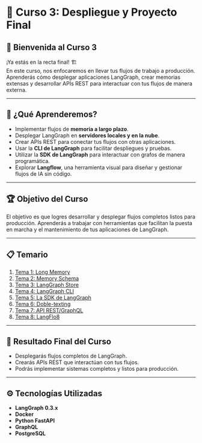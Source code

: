 # 🚀 Curso 3: Despliegue y Proyecto Final

## 👋 Bienvenida al Curso 3
¡Ya estás en la recta final! 🏗️  
En este curso, nos enfocaremos en llevar tus flujos de trabajo a producción. Aprenderás cómo desplegar aplicaciones LangGraph, crear memorias extensas y desarrollar APIs REST para interactuar con tus flujos de manera externa.  

---

## 🎯 ¿Qué Aprenderemos?  
- Implementar flujos de **memoria a largo plazo**.  
- Desplegar LangGraph en **servidores locales y en la nube**.  
- Crear APIs REST para conectar tus flujos con otras aplicaciones.  
- Usar la **CLI de LangGraph** para facilitar despliegues y pruebas.  
- Utilizar la **SDK de LangGraph** para interactuar con grafos de manera programática.  
- Explorar **Langflow**, una herramienta visual para diseñar y gestionar flujos de IA sin código.  

---

## 🏆 Objetivo del Curso
El objetivo es que logres desarrollar y desplegar flujos completos listos para producción. Aprenderás a trabajar con herramientas que facilitan la puesta en marcha y el mantenimiento de tus aplicaciones de LangGraph.  

---

## 📋 Temario
1. [Tema 1: Long Memory](tema1_long_memory.md)  
2. [Tema 2: Memory Schema](tema2_memory_schema.md)  
3. [Tema 3: LangGraph Store](tema3_langgraph_store.md)  
4. [Tema 4: LangGraph CLI](tema4_langgraph_cli.md)  
5. [Tema 5: La SDK de LangGraph](tema5_langgraph_sdk.md)  
6. [Tema 6: Doble-texting](tema5_langgraph_sdk.md)  
7. [Tema 7: API REST/GraphQL](tema7_api_rest.md)  
7. [Tema 8: LangFlo8](tema7_langflow.md)  

---

## 🏁 Resultado Final del Curso
- Desplegarás flujos completos de LangGraph.  
- Crearás APIs REST que interactúan con tus flujos.  
- Podrás implementar sistemas completos y listos para producción.  

---

## ⚙️ Tecnologías Utilizadas
- **LangGraph 0.3.x**  
- **Docker**  
- **Python FastAPI**  
- **GraphQL**  
- **PostgreSQL**  
